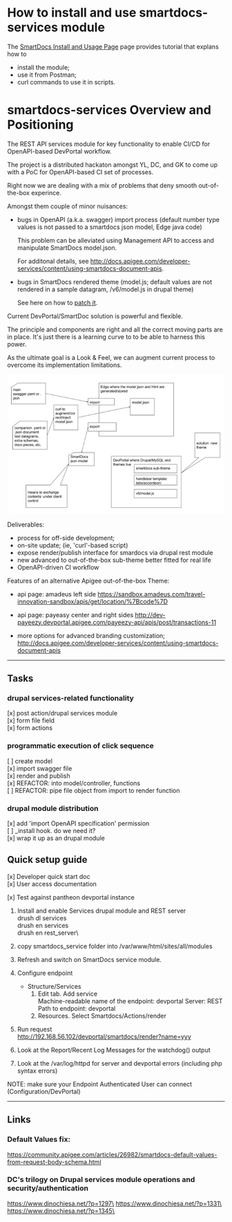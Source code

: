 # How to install and use smartdocs-services module

The [SmartDocs Install and Usage Page](docs/smartdocs-services-step-by-steps.md) page provides 
tutorial that explans how to 
* install the module;
* use it from Postman;
* curl commands to use it in scripts.



# smartdocs-services Overview and Positioning
The REST API services module for key functionality to enable CI/CD for OpenAPI-based DevPortal workflow.

The project is a distributed hackaton amongst YL, DC, and GK to come up with a PoC 
for OpenAPI-based CI set of processes. 

Right now we are dealing with a mix of problems that deny smooth out-of-the-box 
experince.

Amongst them couple of minor nuisances:

- bugs in OpenAPI (a.k.a. swagger) import process (default number type values is not passed
 to a smartdocs json model, Edge java code)

    This problem can be alleviated using Management API to access and manipulate SmartDocs model.json.

    For additonal details, see http://docs.apigee.com/developer-services/content/using-smartdocs-document-apis.

- bugs in SmartDocs rendered theme (model.js; default values are not rendered
 in a sample datagram, /v6/model.js in drupal theme)

    See here on how to [patch it](https://community.apigee.com/articles/26982/smartdocs-default-values-from-request-body-schema.html).



Current DevPortal/SmartDoc solution is powerful and flexible.  
    
The principle and components are right and all the correct moving parts are in place. It's just 
there is a learning curve to to be able to harness this power.

As the ultimate goal is a Look & Feel, we can augment current process 
to overcome its implementation limitations.

![solution](docs/smartdocs-ci-solution.png)

Deliverables:

* process for off-side development; 
* on-site update; (ie, 'curl'-based script)
* expose render/publish interface for smardocs via drupal rest module
* new advanced to out-of-the-box sub-theme better fitted for real life
* OpenAPI-driven CI workflow

Features of an alternative Apigee out-of-the-box Theme:
- api page: amadeus left side https://sandbox.amadeus.com/travel-innovation-sandbox/apis/get/location/%7Bcode%7D

- api page: payeasy center and right sides
http://dev-payeezy.devportal.apigee.com/payeezy-api/apis/post/transactions-11

- more options for advanced branding customization; 
http://docs.apigee.com/developer-services/content/using-smartdocs-document-apis

---

## Tasks

### drupal services-related functionality
[x] post action/drupal services module  
[x] form file field  
[x] form actions  

### programmatic execution of click sequence
[ ] create model  
[x] import swagger file  
[x] render and publish  
[x] REFACTOR: into model/controller, functions  
[ ] REFACTOR: pipe file object from import to render function  

### drupal module distribution
[x] add 'import OpenAPI specification' permission  
[ ] _install hook. do we need it?  
[x] wrap it up as an drupal module  

## Quick setup guide
[x] Developer quick start doc  
[x] User access documentation  
  
[x] Test against pantheon devportal instance  


1. Install and enable Services drupal module and REST server\
drush dl services\
drush en services\
drush en rest_server\

1. copy smartdocs_service folder into /var/www/html/sites/all/modules
1. Refresh and switch on SmartDocs service module.

1. Configure endpoint
    * Structure/Services
        1. Edit tab. Add service \
            Machine-readable name of the endpoint: devportal
            Server: REST
            Path to endpoint: devportal
        1. Resources. Select Smartdocs/Actions/render
1. Run request \
http://192.168.56.102/devportal/smartdocs/render?name=yyy
1. Look at the Report/Recent Log Messages for the watchdog() output
1. Look at the /var/log/httpd for server and devportal errors (including php syntax errors)

NOTE: make sure your Endpoint Authenticated User can connect (Configuration/DevPortal)

---
## Links

### Default Values fix: 
https://community.apigee.com/articles/26982/smartdocs-default-values-from-request-body-schema.html

### DC's trilogy on Drupal services module operations and security/authentication
https://www.dinochiesa.net/?p=1297\
https://www.dinochiesa.net/?p=1331\
https://www.dinochiesa.net/?p=1345\


